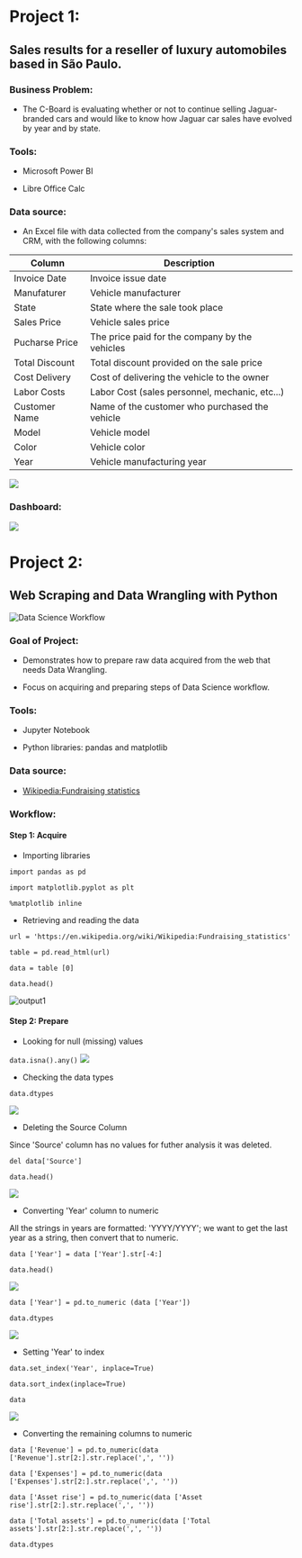 # Project 1: 

## Sales results for a reseller of luxury automobiles based in São Paulo.
 
### Business Problem: 

- The C-Board is evaluating whether or not to continue selling Jaguar-branded cars and would like to know how Jaguar car sales have evolved by year and by state.

### Tools: 

- Microsoft Power BI

- Libre Office Calc 

### Data source:

 - An Excel file with data collected from the company's sales system and CRM, with the following columns:

| Column      | Description         |
| ----------- | -----------         |
| Invoice Date | Invoice issue date |
| Manufaturer | Vehicle manufacturer |
| State | State where the sale took place |
| Sales Price |  Vehicle sales price|
| Pucharse Price | The price paid for the company by the vehicles|
| Total Discount| Total discount provided on the sale price |
| Cost Delivery | Cost of delivering the vehicle to the owner |
| Labor Costs | Labor Cost (sales personnel, mechanic, etc...)|
| Customer Name | Name of the customer who purchased the vehicle |
| Model | Vehicle model |
| Color | Vehicle color |
| Year | Vehicle manufacturing year |



![](https://github.com/AdrianoGilbert/Adriano_Portfolio/blob/main/Images/ColunasTabela.png?raw=true)


### Dashboard: 

![](Images/carsalesDashb.png)


# Project 2:

## Web Scraping and Data Wrangling with Python

![Data Science Workflow](Images/ds-workflow.png)


### Goal of Project:

- Demonstrates how to prepare raw data acquired from the web that needs Data Wrangling. 

- Focus on acquiring and preparing steps of Data Science workflow.

### Tools:

- Jupyter Notebook

- Python libraries: pandas and matplotlib

### Data source:

- [Wikipedia:Fundraising statistics](https://en.wikipedia.org/wiki/Wikipedia:Fundraising_statistics)

### Workflow:

#### Step 1: Acquire

 - Importing libraries

`import pandas as pd`

`import matplotlib.pyplot as plt`

`%matplotlib inline`

- Retrieving and reading the data

`url = 'https://en.wikipedia.org/wiki/Wikipedia:Fundraising_statistics'`

`table = pd.read_html(url)`

`data = table [0]`

`data.head()`

![output1](Images/output1.png)


#### Step 2: Prepare

- Looking for null (missing) values

`data.isna().any()`
![](Images/output2Null.png)


- Checking the data types

`data.dtypes`

![](Images/output3Types.png)

- Deleting the Source Column

Since 'Source' column has no values for futher analysis it was deleted.

`del data['Source']`

`data.head()`

![](Images/output4DeletingColumn.png)

- Converting 'Year' column to numeric

All the strings in years are formatted: 'YYYY/YYYY';  we want to get the last year as a string, then convert that to numeric.

`data ['Year'] = data ['Year'].str[-4:]`

`data.head()`

![](Images/output5Year.png)

`data ['Year'] = pd.to_numeric (data ['Year'])`

`data.dtypes`

![](Images/output6ConvertNum.png)

- Setting 'Year' to index

`data.set_index('Year', inplace=True)`

`data.sort_index(inplace=True)`

`data`

![](Images/output7IndexSort.png)

- Converting the remaining columns to numeric

`data ['Revenue'] = pd.to_numeric(data ['Revenue'].str[2:].str.replace(',', ''))`

`data ['Expenses'] = pd.to_numeric(data ['Expenses'].str[2:].str.replace(',', ''))`

`data ['Asset rise'] = pd.to_numeric(data ['Asset rise'].str[2:].str.replace(',', ''))`

`data ['Total assets'] = pd.to_numeric(data ['Total assets'].str[2:].str.replace(',', ''))`

`data.dtypes`


